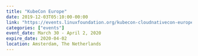 ```yaml
---
title: "KubeCon Europe"
date: 2019-12-03T05:10:00-00:00
link: "https://events.linuxfoundation.org/kubecon-cloudnativecon-europe/"
categories: ["events"]
event_date: March 30 - April 2, 2020
expire_date: 2020-04-02
location: Amsterdam, The Netherlands
---
```


